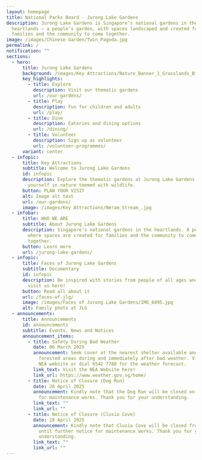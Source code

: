 ```yaml
---
layout: homepage
title: National Parks Board - Jurong Lake Gardens
description: Jurong Lake Gardens is Singapore’s national gardens in the
  heartlands – a people’s garden, with spaces landscaped and created for
  families and the community to come together.
image: /images/Chinese Garden/Twin_Pagoda.jpg
permalink: /
notification: ""
sections:
  - hero:
      title: Jurong Lake Gardens
      background: /images/Key Attractions/Nature_Banner_1_Grasslands_Bird_Hide.jpg
      key_highlights:
        - title: Explore
          description: Visit our thematic gardens
          url: /our-gardens/
        - title: Play
          description: Fun for children and adults
          url: /play/
        - title: Dine
          description: Eateries and dining options
          url: /dining/
        - title: Volunteer
          description: Sign up as volunteer
          url: /volunteer-programmes/
      variant: center
  - infopic:
      title: Key Attractions
      subtitle: Welcome to Jurong Lake Gardens
      id: infopic
      description: Explore the thematic gardens at Jurong Lake Gardens. Immerse
        yourself in nature teemed with wildlife.
      button: PLAN YOUR VISIT
      alt: Image alt text
      url: /our-gardens/
      image: /images/Key Attractions/Neram_Stream_.jpg
  - infobar:
      title: WHO WE ARE
      subtitle: About Jurong Lake Gardens
      description: Singapore’s national gardens in the heartlands. A people’s garden,
        where spaces are created for families and the community to come
        together.
      button: Learn more
      url: /jurong-lake-gardens/
  - infopic:
      title: Faces of Jurong Lake Gardens
      subtitle: Documentary
      id: infopic
      description: Be inspired with stories from people of all ages and cultures that
        visit us here!
      button: Read all about it
      url: /faces-of-jlg/
      image: /images/Faces of Jurong Lake Gardens/IMG_6095.jpg
      alt: Family photo at JLG
  - announcements:
      title: Announcements
      id: announcements
      subtitle: Events, News and Notices
      announcement_items:
        - title: Safety During Bad Weather
          date: 06 March 2025
          announcement: Seek cover at the nearest shelter available and avoid entering
            forested areas during and immediately after bad weather. Visit the
            NEA website or dial 6542 7788 for the weather forecast.
          link_text: Visit the NEA Website here!
          link_url: https://www.weather.gov.sg/home/
        - title: Notice of Closure (Dog Run)
          date: 28 April 2025
          announcement: Kindly note that the Dog Run will be closed on 6 May 2025 (Tue)
            for maintenance works. Thank you for your understanding.
          link_text: ""
          link_url: ""
        - title: Notice of Closure (Clusia Cove)
          date: 28 April 2025
          announcement: Kindly note that Clusia Cove will be closed from 5 May 2025 (Mon)
            until further notice for maintenance works. Thank you for your
            understanding.
          link_text: ""
          link_url: ""
---
```

